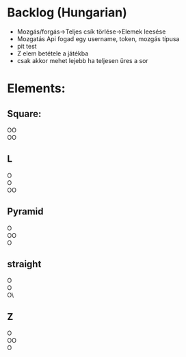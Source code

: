 # Backlog (Hungarian)

- Mozgás/forgás->Teljes csík törlése->Elemek leesése
- Mozgatás Api fogad egy username, token, mozgás típusa
- pit test
- Z elem betétele a játékba
- csak akkor mehet lejebb ha teljesen üres a sor


# Elements:

## Square:
OO\
OO

## L
O\
O\
OO

## Pyramid
O\
OO\
O

## straight
O\
O\
O\

## Z
O\
OO\
 O

